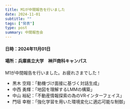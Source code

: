 ```yaml
---
title: M1が中間報告を行いました
date: 2024-11-01
subtitle: ""
tags: ["発表"]
type: post
summary: 中間報告会
---
```


#### 日時：2024年11月01日
#### 場所：兵庫県立大学　神戸商科キャンパス

M1が中間報告を行いました。お疲れさまでした！

- 黒木 空翔：「動機づけ面接に基づく対話生成」
- 中西 勇輝：「地図を理解するLMMの構築」
- 中山 裕紀：「不動産情報探索の為のVRインターフェイス」
- 門垣 幸樹：「強化学習を用いた環境変化に適応可能な制御」









